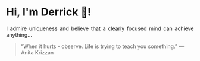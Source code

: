 # Hi, I'm Derrick 👋!
<p align="justify">I admire uniqueness and believe that a clearly focused mind can achieve anything...</p> 
<!-- #quote-start -->
<blockquote>&ldquo;When it hurts - observe. Life is trying to teach you something.&rdquo; &mdash; <footer>Anita Krizzan</footer></blockquote>
<!-- #quote-end -->
